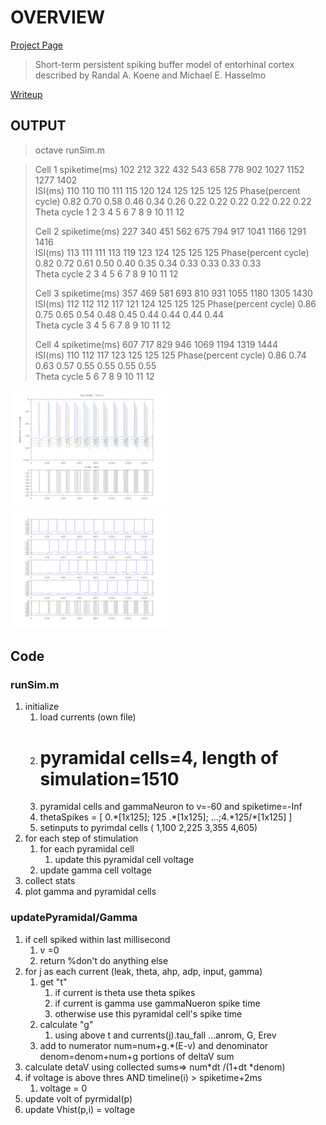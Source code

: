 # OVERVIEW

[Project Page](http://www.cs.cmu.edu/afs/cs/academic/class/15883-f11/handouts/modeling-project.html)

> Short-term persistent spiking buffer model of entorhinal cortex described by Randal A. Koene and Michael E. Hasselmo

[Writeup](https://github.com/WillForan/15833/raw/master/writeups/writeup.pdf)
## OUTPUT 

> octave runSim.m

>Cell	1
>spiketime(ms)       		102	212	322	432	543	658	778	902	1027	1152	1277	1402	
>ISI(ms)             			110	110	110	111	115	120	124	125	125	125	125	
>Phase(percent cycle)		0.82	0.70	0.58	0.46	0.34	0.26	0.22	0.22	0.22	0.22	0.22	0.22	
>Theta cycle         		1	2	3	4	5	6	7	8	9	10	11	12	
>
>Cell	2
>spiketime(ms)       			227	340	451	562	675	794	917	1041	1166	1291	1416	
>ISI(ms)             				113	111	111	113	119	123	124	125	125	125	
>Phase(percent cycle)			0.82	0.72	0.61	0.50	0.40	0.35	0.34	0.33	0.33	0.33	0.33	
>Theta cycle         			2	3	4	5	6	7	8	9	10	11	12	
>
>Cell	3
>spiketime(ms)       				357	469	581	693	810	931	1055	1180	1305	1430	
>ISI(ms)             					112	112	112	117	121	124	125	125	125	
>Phase(percent cycle)				0.86	0.75	0.65	0.54	0.48	0.45	0.44	0.44	0.44	0.44	
>Theta cycle         				3	4	5	6	7	8	9	10	11	12	
>
>Cell	4
>spiketime(ms)       						607	717	829	946	1069	1194	1319	1444	
>ISI(ms)             							110	112	117	123	125	125	125	
>Phase(percent cycle)						0.86	0.74	0.63	0.57	0.55	0.55	0.55	0.55	
>Theta cycle         						5	6	7	8	9	10	11	12


<a href="https://github.com/WillForan/15833/raw/master/writeups/img/5.png"><img src="https://github.com/WillForan/15833/raw/master/writeups/img/5.png" width="50%" height="50%"></a>
<a href="https://github.com/WillForan/15833/raw/master/writeups/img/5-subplots.png"><img src="https://github.com/WillForan/15833/raw/master/writeups/img/5-subplots.png" width="50%" height="50%"></a>

## Code

### runSim.m

1. initialize
    1. load currents (own file)
    1. # pyramidal cells=4, length of simulation=1510
    1. pyramidal cells and gammaNeuron to v=-60 and spiketime=-Inf
    1. thetaSpikes =  [ 0.\*[1x125]; 125 .\*[1x125]; ...;4.\*125/\*[1x125] ]
    1. setinputs to pyrimdal cells ( 1,100 2,225  3,355 4,605)
1. for each step of stimulation
    1. for each pyramidal cell
        1. update this pyramidal cell voltage 
    1. update gamma cell voltage
1. collect stats
1. plot gamma and pyramidal cells

### updatePyramidal/Gamma

1. if cell spiked within last millisecond
    1. v =0
    1. return %don't do anything else
1. for j as each current (leak, theta, ahp, adp, input, gamma)
    1. get "t" 
        1. if current is theta use theta spikes
        1. if current is gamma use gammaNueron spike time
        1. otherwise use this pyramidal cell's spike time
    1. calculate "g"
        1. using above t and currents(j).tau\_fall ...anrom, G, Erev 
    1.  add to numerator num=num+g.\*(E-v) and denominator denom=denom+num+g portions of deltaV sum 
1. calculate detaV using collected sums=> num*dt /(1+dt *denom)
1. if voltage is above thres AND timeline(i) > spiketime+2ms
    1. voltage = 0
1. update volt of pyrmidal(p)
1. update Vhist(p,i) = voltage 


